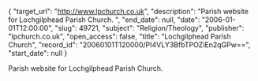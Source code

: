 {
  "target_url": "http://www.lpchurch.co.uk", 
  "description": "Parish website for Lochgilphead Parish Church. ", 
  "end_date": null, 
  "date": "2006-01-01T12:00:00", 
  "slug": 49721, 
  "subject": "Religion/Theology", 
  "publisher": "lpchurch.co.uk", 
  "open_access": false, 
  "title": "Lochgilphead Parish Church", 
  "record_id": "20060101T120000/PI4VLY3BfbTPOZiEn2qGPw==", 
  "start_date": null
}

Parish website for Lochgilphead Parish Church. 